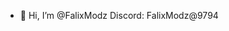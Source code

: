 - 👋 Hi, I’m @FalixModz
Discord: FalixModz@9794




<!---
kingcollete/kingcollete is a ✨ special ✨ repository because its `README.md` (this file) appears on your GitHub profile.
You can click the Preview link to take a look at your changes.
--->
